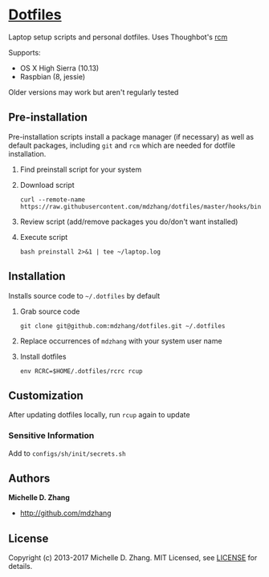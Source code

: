 # [Dotfiles](https://dotfiles.github.io/)

Laptop setup scripts and personal dotfiles. Uses Thoughbot's [rcm][rcm]

Supports:

* OS X High Sierra (10.13)
* Raspbian (8, jessie)

Older versions may work but aren't regularly tested

## Pre-installation

Pre-installation scripts install a package manager (if necessary) as well as default packages, including `git` and `rcm` which are needed for dotfile installation.

1. Find preinstall script for your system
1. Download script

    ```
    curl --remote-name https://raw.githubusercontent.com/mdzhang/dotfiles/master/hooks/bin/osx/preinstall
    ```

1. Review script (add/remove packages you do/don't want installed)
1. Execute script

    ```
    bash preinstall 2>&1 | tee ~/laptop.log
    ```

## Installation

Installs source code to `~/.dotfiles` by default

1. Grab source code

    ```
    git clone git@github.com:mdzhang/dotfiles.git ~/.dotfiles
    ```

1. Replace occurrences of `mdzhang` with your system user name

1. Install dotfiles

    ```
    env RCRC=$HOME/.dotfiles/rcrc rcup
    ```

## Customization

After updating dotfiles locally, run `rcup` again to update

### Sensitive Information

Add to `configs/sh/init/secrets.sh`

## Authors

**Michelle D. Zhang**

  * <http://github.com/mdzhang>

## License

Copyright (c) 2013-2017 Michelle D. Zhang. MIT Licensed, see [LICENSE](LICENSE.md) for details.

[rcm]: https://github.com/thoughtbot/rcm

